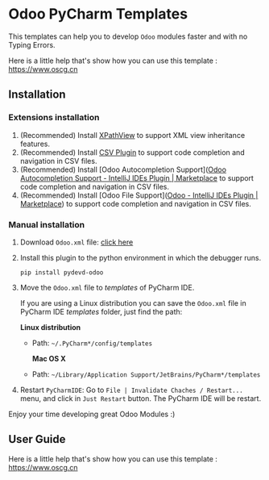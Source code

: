 # Odoo PyCharm Templates

This templates can help you to develop `Odoo` modules faster and with no Typing Errors.

Here is a little help that's show how you can use this template : https://www.oscg.cn

## Installation





### Extensions installation

1. (Recommended) Install [XPathView](https://plugins.jetbrains.com/plugin/12478-xpathview--xslt) to support XML view inheritance features.
2. (Recommended) Install [CSV Plugin](https://plugins.jetbrains.com/plugin/10037-csv) to support code completion and navigation in CSV files.
3. (Recommended) Install [Odoo Autocompletion Support]([Odoo Autocompletion Support - IntelliJ IDEs Plugin | Marketplace](https://plugins.jetbrains.com/plugin/13083-odoo-autocompletion-support) to support code completion and navigation in CSV files.
4. (Recommended) Install [Odoo File Support]([Odoo - IntelliJ IDEs Plugin | Marketplace](https://plugins.jetbrains.com/plugin/12952-odoo)) to support code completion and navigation in CSV files.


### Manual installation

1. Download `Odoo.xml` file: [click here](https://github.com/yangxunbo/odoo-pycharm-templates/raw/master/Odoo.xml) 

2. Install this plugin to the python environment in which the debugger runs.
   
    `pip install pydevd-odoo`

3. Move the `Odoo.xml` file to *templates* of PyCharm IDE.
   
    If you are using a Linux distribution you can save the `Odoo.xml` file in PyCharm IDE *templates* folder, just find the path:
   
    **Linux distribution**
   
   * Path: `~/.PyCharm*/config/templates`
     
     **Mac OS X**
   
   * Path: `~/Library/Application Support/JetBrains/PyCharm*/templates`

4. Restart `PyCharmIDE`: Go to `File | Invalidate Chaches / Restart...` menu, and click in `Just Restart` button. The PyCharm IDE will be restart.

Enjoy your time developing great Odoo Modules :)

## User Guide

Here is a little help that's show how you can use this template : https://www.oscg.cn

